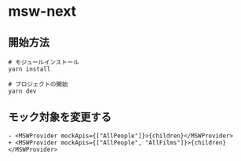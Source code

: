 # msw-next

## 開始方法

```
# モジュールインストール
yarn install

# プロジェクトの開始
yarn dev
```

## モック対象を変更する

```tsx:layout.tsx
- <MSWProvider mockApis={["AllPeople"]}>{children}</MSWProvider>
+ <MSWProvider mockApis={["AllPeople", "AllFilms"]}>{children}</MSWProvider>
```
